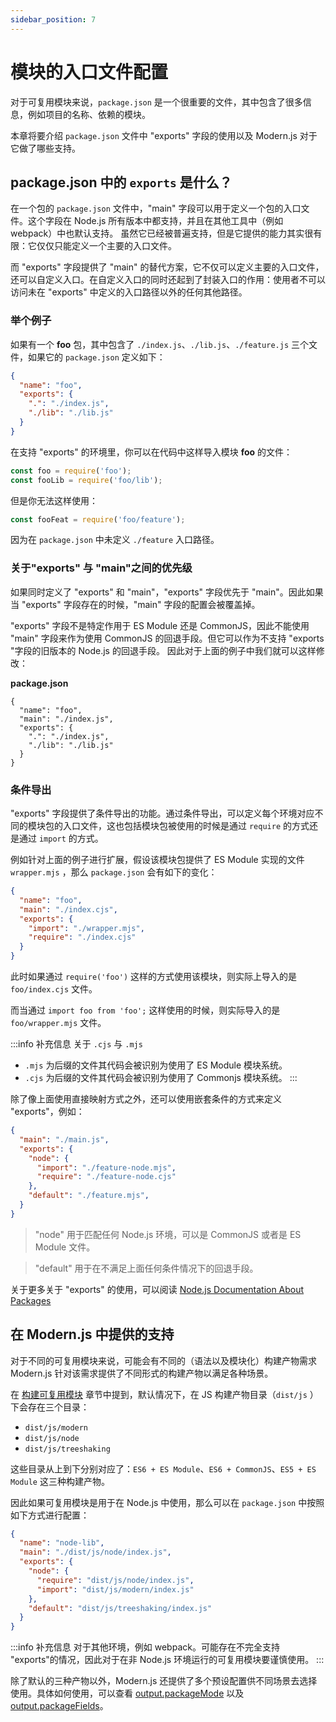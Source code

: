 ```yaml
---
sidebar_position: 7
---
```


# 模块的入口文件配置

对于可复用模块来说，`package.json` 是一个很重要的文件，其中包含了很多信息，例如项目的名称、依赖的模块。

本章将要介绍 `package.json` 文件中 "exports" 字段的使用以及 Modern.js 对于它做了哪些支持。

## package.json 中的 `exports` 是什么？

在一个包的 `package.json` 文件中，"main" 字段可以用于定义一个包的入口文件。这个字段在 Node.js 所有版本中都支持，并且在其他工具中（例如 webpack）中也默认支持。
虽然它已经被普遍支持，但是它提供的能力其实很有限：它仅仅只能定义一个主要的入口文件。

而 "exports" 字段提供了 "main" 的替代方案，它不仅可以定义主要的入口文件，还可以自定义入口。在自定义入口的同时还起到了封装入口的作用：使用者不可以访问未在 "exports" 中定义的入口路径以外的任何其他路径。

### 举个例子

如果有一个 **foo** 包，其中包含了 `./index.js`、`./lib.js`、`./feature.js` 三个文件，如果它的 `package.json` 定义如下：

```json
{
  "name": "foo",
  "exports": {
    ".": "./index.js",
    "./lib": "./lib.js"
  }
}
```

在支持 "exports" 的环境里，你可以在代码中这样导入模块 **foo** 的文件：

``` js
const foo = require('foo');
const fooLib = require('foo/lib');
```

但是你无法这样使用：

``` js
const fooFeat = require('foo/feature');
```

因为在 `package.json` 中未定义 `./feature` 入口路径。

### 关于"exports" 与 "main"之间的优先级

如果同时定义了 "exports" 和 "main"，"exports" 字段优先于 "main"。因此如果当 "exports" 字段存在的时候，"main" 字段的配置会被覆盖掉。

"exports" 字段不是特定作用于 ES Module 还是 CommonJS，因此不能使用 "main" 字段来作为使用 CommonJS 的回退手段。但它可以作为不支持 "exports "字段的旧版本的 Node.js 的回退手段。
因此对于上面的例子中我们就可以这样修改：

**package.json**
```
{
  "name": "foo",
  "main": "./index.js",
  "exports": {
    ".": "./index.js",
    "./lib": "./lib.js"
  }
}
```

### 条件导出

"exports" 字段提供了条件导出的功能。通过条件导出，可以定义每个环境对应不同的模块包的入口文件，这也包括模块包被使用的时候是通过 `require` 的方式还是通过 `import` 的方式。

例如针对上面的例子进行扩展，假设该模块包提供了 ES Module 实现的文件 `wrapper.mjs` ，那么 `package.json` 会有如下的变化：

``` json
{
  "name": "foo",
  "main": "./index.cjs",
  "exports": {
    "import": "./wrapper.mjs",
    "require": "./index.cjs"
  }
}
```

此时如果通过 `require('foo')` 这样的方式使用该模块，则实际上导入的是 `foo/index.cjs` 文件。

而当通过 `import foo from 'foo';` 这样使用的时候，则实际导入的是 `foo/wrapper.mjs` 文件。

:::info 补充信息
关于 `.cjs` 与 `.mjs`

* `.mjs` 为后缀的文件其代码会被识别为使用了 ES Module 模块系统。
* `.cjs` 为后缀的文件其代码会被识别为使用了 Commonjs 模块系统。
:::

除了像上面使用直接映射方式之外，还可以使用嵌套条件的方式来定义 "exports"，例如：

``` json
{
  "main": "./main.js",
  "exports": {
    "node": {
      "import": "./feature-node.mjs",
      "require": "./feature-node.cjs"
    },
    "default": "./feature.mjs",
  }
}
```

> "node" 用于匹配任何 Node.js 环境，可以是 CommonJS 或者是 ES Module 文件。

> "default" 用于在不满足上面任何条件情况下的回退手段。

关于更多关于 "exports" 的使用，可以阅读 [Node.js Documentation About Packages](https://nodejs.org/api/packages.html)

## 在 Modern.js 中提供的支持

对于不同的可复用模块来说，可能会有不同的（语法以及模块化）构建产物需求 Modern.js 针对该需求提供了不同形式的构建产物以满足各种场景。

在 [构建可复用模块](/docs/guides/features/modules/build) 章节中提到，默认情况下，在 JS 构建产物目录（`dist/js` ）下会存在三个目录：

- `dist/js/modern`
- `dist/js/node`
- `dist/js/treeshaking`

这些目录从上到下分别对应了：`ES6 + ES Module`、`ES6 + CommonJS`、`ES5 + ES Module` 这三种构建产物。

因此如果可复用模块是用于在 Node.js 中使用，那么可以在 `package.json` 中按照如下方式进行配置：

``` json
{
  "name": "node-lib",
  "main": "./dist/js/node/index.js",
  "exports": {
    "node": {
      "require": "dist/js/node/index.js",
      "import": "dist/js/modern/index.js"
    },
    "default": "dist/js/treeshaking/index.js"
  }
}
```

:::info 补充信息
对于其他环境，例如 webpack。可能存在不完全支持 "exports"的情况，因此对于在非 Node.js 环境运行的可复用模块要谨慎使用。
:::

除了默认的三种产物以外，Modern.js 还提供了多个预设配置供不同场景去选择使用。具体如何使用，可以查看 [output.packageMode](/docs/apis/config/output/package-mode) 以及 [output.packageFields](/docs/apis/config/output/pacakge-fields)。




